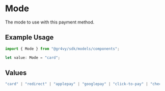 # Mode

The mode to use with this payment method.

## Example Usage

```typescript
import { Mode } from "@gr4vy/sdk/models/components";

let value: Mode = "card";
```

## Values

```typescript
"card" | "redirect" | "applepay" | "googlepay" | "click-to-pay" | "checkout-session"
```